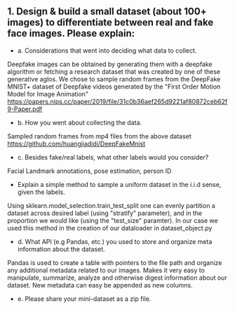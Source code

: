 ## 1. Design & build a small dataset (about 100+ images) to differentiate between real and fake face images. Please explain:

* a. Considerations that went into deciding what data to collect.

Deepfake images can be obtained by generating them with a deepfake algorithm or fetching a research dataset that was created by one of these generative aglos. We chose to sample random frames from the DeepFake MNIST+ dataset of Deepfake videos generated by the "First Order Motion Model for Image Animation" https://papers.nips.cc/paper/2019/file/31c0b36aef265d9221af80872ceb62f9-Paper.pdf

* b. How you went about collecting the data.

Sampled random frames from mp4 files from the above dataset
https://github.com/huangjiadidi/DeepFakeMnist

* c. Besides fake/real labels, what other labels would you consider?

Facial Landmark annotations, pose estimation, person ID
 
* Explain a simple method to sample a uniform dataset in the i.i.d sense, given the labels.

Using sklearn.model_selection.train_test_split one can evenly partition a dataset across desired label (using "stratify" parameter), and in the proportion we would like (using the "test_size" paramter). In our case we used this method in the creation of our dataloader in dataset_object.py


* d. What API (e.g Pandas, etc.) you used to store and organize meta information about the dataset.

Pandas is used to create a table with pointers to the file path and organize any additional metadata related to our images. Makes it very easy to manipulate, summarize, analyze and otherwise digest information about our dataset. New metadata can easy be appended as new columns.

* e. Please share your mini-dataset as a zip file.
